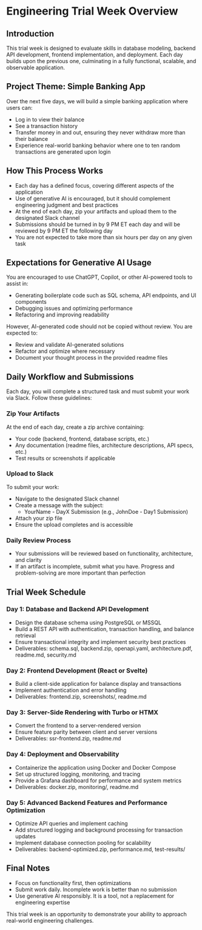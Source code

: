 # Engineering Trial Week Overview

## Introduction

This trial week is designed to evaluate skills in database modeling, backend API development, frontend implementation, and deployment. Each day builds upon the previous one, culminating in a fully functional, scalable, and observable application.

## Project Theme: Simple Banking App

Over the next five days, we will build a simple banking application where users can:

- Log in to view their balance
- See a transaction history
- Transfer money in and out, ensuring they never withdraw more than their balance
- Experience real-world banking behavior where one to ten random transactions are generated upon login

## How This Process Works

- Each day has a defined focus, covering different aspects of the application
- Use of generative AI is encouraged, but it should complement engineering judgment and best practices
- At the end of each day, zip your artifacts and upload them to the designated Slack channel
- Submissions should be turned in by 9 PM ET each day and will be reviewed by 9 PM ET the following day
- You are not expected to take more than six hours per day on any given task

## Expectations for Generative AI Usage

You are encouraged to use ChatGPT, Copilot, or other AI-powered tools to assist in:

- Generating boilerplate code such as SQL schema, API endpoints, and UI components
- Debugging issues and optimizing performance
- Refactoring and improving readability

However, AI-generated code should not be copied without review. You are expected to:

- Review and validate AI-generated solutions
- Refactor and optimize where necessary
- Document your thought process in the provided readme files

## Daily Workflow and Submissions

Each day, you will complete a structured task and must submit your work via Slack. Follow these guidelines:

### Zip Your Artifacts 
At the end of each day, create a zip archive containing:

- Your code (backend, frontend, database scripts, etc.)
- Any documentation (readme files, architecture descriptions, API specs, etc.)
- Test results or screenshots if applicable

### Upload to Slack
To submit your work:

- Navigate to the designated Slack channel
- Create a message with the subject:
  - YourName - DayX Submission (e.g., JohnDoe - Day1 Submission)
- Attach your zip file
- Ensure the upload completes and is accessible

### Daily Review Process

- Your submissions will be reviewed based on functionality, architecture, and clarity
- If an artifact is incomplete, submit what you have. Progress and problem-solving are more important than perfection

## Trial Week Schedule

### Day 1: Database and Backend API Development

- Design the database schema using PostgreSQL or MSSQL
- Build a REST API with authentication, transaction handling, and balance retrieval
- Ensure transactional integrity and implement security best practices
- Deliverables: schema.sql, backend.zip, openapi.yaml, architecture.pdf, readme.md, security.md

### Day 2: Frontend Development (React or Svelte)

- Build a client-side application for balance display and transactions
- Implement authentication and error handling
- Deliverables: frontend.zip, screenshots/, readme.md

### Day 3: Server-Side Rendering with Turbo or HTMX

- Convert the frontend to a server-rendered version
- Ensure feature parity between client and server versions
- Deliverables: ssr-frontend.zip, readme.md

### Day 4: Deployment and Observability

- Containerize the application using Docker and Docker Compose
- Set up structured logging, monitoring, and tracing
- Provide a Grafana dashboard for performance and system metrics
- Deliverables: docker.zip, monitoring/, readme.md

### Day 5: Advanced Backend Features and Performance Optimization

- Optimize API queries and implement caching
- Add structured logging and background processing for transaction updates
- Implement database connection pooling for scalability
- Deliverables: backend-optimized.zip, performance.md, test-results/

## Final Notes

- Focus on functionality first, then optimizations
- Submit work daily. Incomplete work is better than no submission
- Use generative AI responsibly. It is a tool, not a replacement for engineering expertise

This trial week is an opportunity to demonstrate your ability to approach real-world engineering challenges.
